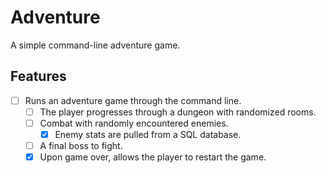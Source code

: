 # Adventure
A simple command-line adventure game.

## Features
- [ ] Runs an adventure game through the command line.
    - [ ] The player progresses through a dungeon with randomized rooms.
    - [ ] Combat with randomly encountered enemies.
        - [x] Enemy stats are pulled from a SQL database.
    - [ ] A final boss to fight.
    - [x] Upon game over, allows the player to restart the game.
